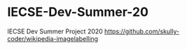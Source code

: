 # IECSE-Dev-Summer-20
IECSE Dev Summer Project 2020
https://github.com/skully-coder/wikipedia-imagelabelling
